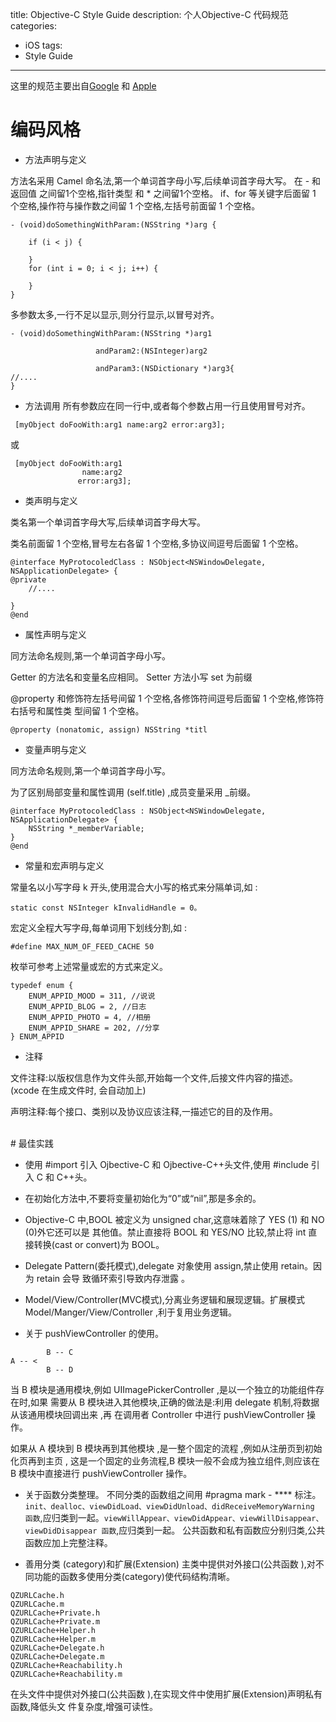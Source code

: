 title: Objective-C Style Guide
description: 个人Objective-C 代码规范
categories: 
- iOS
tags:
- Style Guide

---

这里的规范主要出自[Google](https://google.github.io/styleguide/objcguide.xml) 和 [Apple](https://developer.apple.com/library/content/documentation/Cocoa/Conceptual/CodingGuidelines/CodingGuidelines.html)

# 编码风格- 方法声明与定义
方法名采用 Camel 命名法,第一个单词首字母小写,后续单词首字母大写。在 - 和 返回值 之间留1个空格,指针类型 和 * 之间留1个空格。if、for 等关键字后面留 1 个空格,操作符与操作数之间留 1 个空格,左括号前面留 1 个空格。

```
- (void)doSomethingWithParam:(NSString *)arg {
	if (i < j) {
	}	for (int i = 0; i < j; i++) { 
	}}```
多参数太多,一行不足以显示,则分行显示,以冒号对齐。
```- (void)doSomethingWithParam:(NSString *)arg1 
				   andParam2:(NSInteger)arg2 
				   andParam3:(NSDictionary *)arg3{//....}```
- 方法调用 所有参数应在同一行中,或者每个参数占用一行且使用冒号对齐。
``` [myObject doFooWith:arg1 name:arg2 error:arg3];```
或```
 [myObject doFooWith:arg1                name:arg2               error:arg3];
```
- 类声明与定义
类名第一个单词首字母大写,后续单词首字母大写。
类名前面留 1 个空格,冒号左右各留 1 个空格,多协议间逗号后面留 1 个空格。
```@interface MyProtocoledClass : NSObject<NSWindowDelegate, NSApplicationDelegate> {@private	//.... 	}@end```- 属性声明与定义
同方法命名规则,第一个单词首字母小写。Getter 的方法名和变量名应相同。 Setter 方法小写 set 为前缀
@property 和修饰符左括号间留 1 个空格,各修饰符间逗号后面留 1 个空格,修饰符右括号和属性类 型间留 1 个空格。
```
@property (nonatomic, assign) NSString *titl
```
- 变量声明与定义
同方法命名规则,第一个单词首字母小写。
为了区别局部变量和属性调用 (self.title) ,成员变量采用 _前缀。

```@interface MyProtocoledClass : NSObject<NSWindowDelegate, NSApplicationDelegate> {	NSString *_memberVariable; 
}@end```- 常量和宏声明与定义
常量名以小写字母 k 开头,使用混合大小写的格式来分隔单词,如 : 
```static const NSInteger kInvalidHandle = 0。
```
宏定义全程大写字母,每单词用下划线分割,如 :
```#define MAX_NUM_OF_FEED_CACHE 50 
```
枚举可参考上述常量或宏的方式来定义。

```typedef enum {	ENUM_APPID_MOOD = 311, //说说 	ENUM_APPID_BLOG = 2, //日志 	ENUM_APPID_PHOTO = 4, //相册 		ENUM_APPID_SHARE = 202, //分享} ENUM_APPID
```
- 注释
文件注释:以版权信息作为文件头部,开始每一个文件,后接文件内容的描述。(xcode 在生成文件时, 会自动加上)
声明注释:每个接口、类别以及协议应该注释,一描述它的目的及作用。


<br>
# 最佳实践
- 使用 #import 引入 Ojbective-C 和 Ojbective-C++头文件,使用 #include 引入 C 和 C++头。 
- 在初始化方法中,不要将变量初始化为“0”或“nil”,那是多余的。
- Objective-C 中,BOOL 被定义为 unsigned char,这意味着除了 YES (1) 和 NO (0)外它还可以是 其他值。禁止直接将 BOOL 和 YES/NO 比较,禁止将 int 直接转换(cast or convert)为 BOOL。
- Delegate Pattern(委托模式),delegate 对象使用 assign,禁止使用 retain。因为 retain 会导 致循环索引导致内存泄露 。
- Model/View/Controller(MVC模式),分离业务逻辑和展现逻辑。扩展模式 Model/Manger/View/Controller ,利于复用业务逻辑。
- 关于 pushViewController 的使用。

```        B -- CA -- <        B -- D
```
当 B 模块是通用模块,例如 UIImagePickerController ,是以一个独立的功能组件存在时,如果 需要从 B 模块进入其他模块,正确的做法是:利用 delegate 机制,将数据从该通用模块回调出来 ,再 在调用者 Controller 中进行 pushViewController 操作。
如果从 A 模块到 B 模块再到其他模块 ,是一整个固定的流程 ,例如从注册页到初始化页再到主页 , 这是一个固定的业务流程,B 模块一般不会成为独立组件,则应该在 B 模块中直接进行 pushViewController 操作。
- 关于函数分类整理。不同分类的函数组之间用 #pragma mark - **** 标注。 `init、dealloc、viewDidLoad、viewDidUnload、didReceiveMemoryWarning 函数`,应归类到一起。`viewWillAppear、viewDidAppear、viewWillDisappear、viewDidDisappear 函数`,应归类到一起。 
公共函数和私有函数应分别归类,公共函数应加上完整注释。
- 善用分类 (category)和扩展(Extension) 主类中提供对外接口(公共函数 ),对不同功能的函数多使用分类(category)使代码结构清晰。
```QZURLCache.hQZURLCache.mQZURLCache+Private.hQZURLCache+Private.mQZURLCache+Helper.hQZURLCache+Helper.m
QZURLCache+Delegate.h 
QZURLCache+Delegate.m 
QZURLCache+Reachability.h 
QZURLCache+Reachability.m
```在头文件中提供对外接口(公共函数 ),在实现文件中使用扩展(Extension)声明私有函数,降低头文 件复杂度,增强可读性。